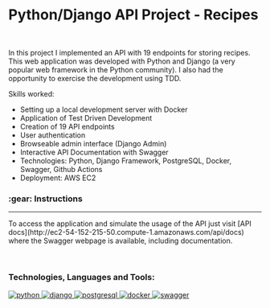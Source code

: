 <h1 align="left">Python/Django API Project - Recipes</h1>
</br>

In this project I implemented an API with 19 endpoints for storing recipes. This web application was developed with Python and Django (a very popular web framework in the Python community). I also had the opportunity to exercise the development using TDD.
  
Skills worked:

- Setting up a local development server with Docker
- Application of Test Driven Development
- Creation of 19 API endpoints
- User authentication
- Browseable admin interface (Django Admin)
- Interactive API Documentation with Swagger
- Technologies: Python, Django Framework, PostgreSQL, Docker, Swagger, Github Actions
- Deployment: AWS EC2

<h3>:gear: Instructions</h3>

------------

<p>To access the application and simulate the usage of the API just visit [API docs](http://ec2-54-152-215-50.compute-1.amazonaws.com/api/docs) where the Swagger webpage is available, including documentation.</p>

</br>

<h3 align="left">Technologies, Languages and Tools:</h3>
<p align="left"> 

<a href="https://www.python.org" target="_blank" rel="noreferrer"> <img src="https://img.shields.io/badge/Python-FFD43B?style=for-the-badge&logo=python&logoColor=blue0" alt="python"/> 
</a>
<a href="https://www.djangoproject.com/" target="_blank" rel="noreferrer"> <img src="https://img.shields.io/badge/django%20rest-ff1709?style=for-the-badge&logo=django&logoColor=white" alt="django"/> 
</a>
<a href="https://www.postgresql.org/" target="_blank" rel="noreferrer"> <img src="https://img.shields.io/badge/PostgreSQL-316192?style=for-the-badge&logo=postgresql&logoColor=white" alt="postgresql"/> 
</a>
<a href="https://www.docker.com/" target="_blank" rel="noreferrer"> <img src="https://img.shields.io/badge/Docker-2CA5E0?style=for-the-badge&logo=docker&logoColor=white" alt="docker"/> 
</a>
<a href="https://swagger.io/" target="_blank" rel="noreferrer"> <img src="https://img.shields.io/badge/Swagger-85EA2D?style=for-the-badge&logo=Swagger&logoColor=white" alt="swagger"/> 
</a>

</p>
